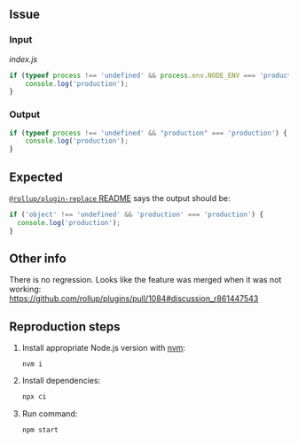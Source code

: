 ## Issue


### Input

_index.js_
```js
if (typeof process !== 'undefined' && process.env.NODE_ENV === 'production') {
	console.log('production');
}
```


### Output
```js
if (typeof process !== 'undefined' && "production" === 'production') {
	console.log('production');
}
```

## Expected
[`@rollup/plugin-replace` README](https://github.com/rollup/plugins/tree/1f0e2cd/packages/replace#objectguards) says the output should be:

```js
if ('object' !== 'undefined' && 'production' === 'production') {
  console.log('production');
}
```

## Other info
There is no regression. Looks like the feature was merged when it was not working: https://github.com/rollup/plugins/pull/1084#discussion_r861447543


## Reproduction steps
1. Install appropriate Node.js version with [nvm](http://nvm.sh/):
	```
	nvm i
	```

2. Install dependencies:
	```sh
	npx ci
	```

3. Run command:
	```sh
	npm start
	```
